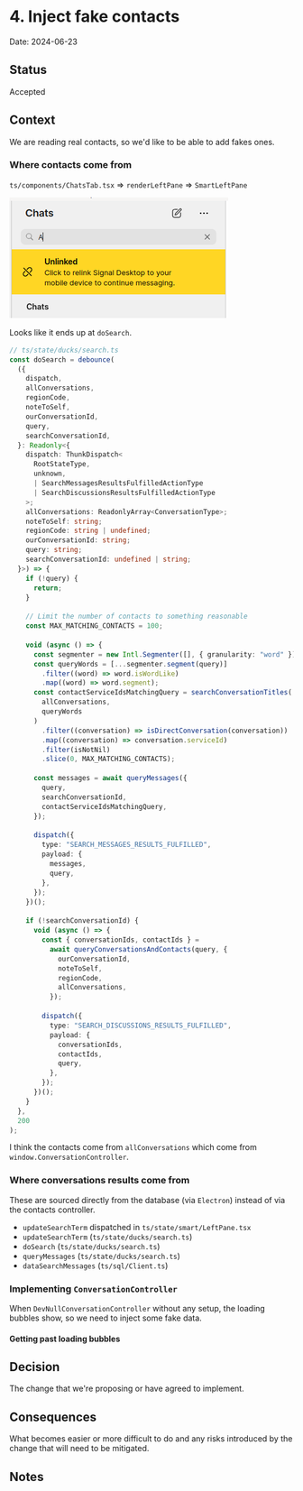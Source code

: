 # 4. Inject fake contacts

Date: 2024-06-23

## Status

Accepted

## Context

We are reading real contacts, so we'd like to be able to add fakes ones.

### Where contacts come from

`ts/components/ChatsTab.tsx` => `renderLeftPane` => `SmartLeftPane`

![alt text](assets/0004-inject-fake-contacts.md-image.png)

Looks like it ends up at `doSearch`.

```ts
// ts/state/ducks/search.ts
const doSearch = debounce(
  ({
    dispatch,
    allConversations,
    regionCode,
    noteToSelf,
    ourConversationId,
    query,
    searchConversationId,
  }: Readonly<{
    dispatch: ThunkDispatch<
      RootStateType,
      unknown,
      | SearchMessagesResultsFulfilledActionType
      | SearchDiscussionsResultsFulfilledActionType
    >;
    allConversations: ReadonlyArray<ConversationType>;
    noteToSelf: string;
    regionCode: string | undefined;
    ourConversationId: string;
    query: string;
    searchConversationId: undefined | string;
  }>) => {
    if (!query) {
      return;
    }

    // Limit the number of contacts to something reasonable
    const MAX_MATCHING_CONTACTS = 100;

    void (async () => {
      const segmenter = new Intl.Segmenter([], { granularity: "word" });
      const queryWords = [...segmenter.segment(query)]
        .filter((word) => word.isWordLike)
        .map((word) => word.segment);
      const contactServiceIdsMatchingQuery = searchConversationTitles(
        allConversations,
        queryWords
      )
        .filter((conversation) => isDirectConversation(conversation))
        .map((conversation) => conversation.serviceId)
        .filter(isNotNil)
        .slice(0, MAX_MATCHING_CONTACTS);

      const messages = await queryMessages({
        query,
        searchConversationId,
        contactServiceIdsMatchingQuery,
      });

      dispatch({
        type: "SEARCH_MESSAGES_RESULTS_FULFILLED",
        payload: {
          messages,
          query,
        },
      });
    })();

    if (!searchConversationId) {
      void (async () => {
        const { conversationIds, contactIds } =
          await queryConversationsAndContacts(query, {
            ourConversationId,
            noteToSelf,
            regionCode,
            allConversations,
          });

        dispatch({
          type: "SEARCH_DISCUSSIONS_RESULTS_FULFILLED",
          payload: {
            conversationIds,
            contactIds,
            query,
          },
        });
      })();
    }
  },
  200
);
```

I think the contacts come from `allConversations` which come from `window.ConversationController`.

### Where conversations results come from

These are sourced directly from the database (via `Electron`) instead of via the contacts controller.

- `updateSearchTerm` dispatched in `ts/state/smart/LeftPane.tsx`
- `updateSearchTerm` (`ts/state/ducks/search.ts`)
- `doSearch` (`ts/state/ducks/search.ts`)
- `queryMessages` (`ts/state/ducks/search.ts`)
- `dataSearchMessages` (`ts/sql/Client.ts`)

### Implementing `ConversationController`

When `DevNullConversationController` without any setup, the loading bubbles show, so we need to inject some fake data.

#### Getting past loading bubbles

## Decision

The change that we're proposing or have agreed to implement.

## Consequences

What becomes easier or more difficult to do and any risks introduced by the change that will need to be mitigated.

## Notes
